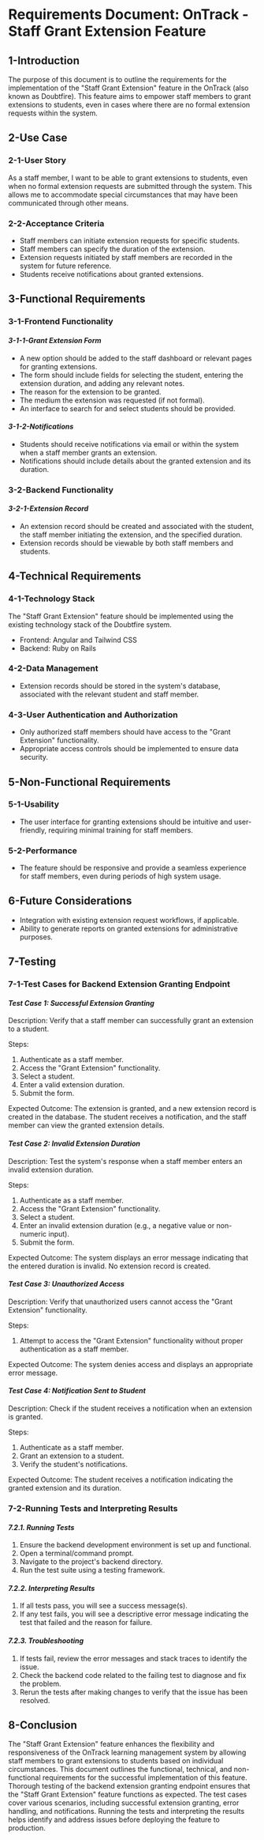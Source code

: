 # Requirements Document: OnTrack - Staff Grant Extension Feature

## 1-Introduction

The purpose of this document is to outline the requirements for the implementation of the "Staff
Grant Extension" feature in the OnTrack (also known as Doubtfire). This feature aims to empower
staff members to grant extensions to students, even in cases where there are no formal extension
requests within the system.

## 2-Use Case

### 2-1-User Story

As a staff member, I want to be able to grant extensions to students, even when no formal extension
requests are submitted through the system. This allows me to accommodate special circumstances that
may have been communicated through other means.

### 2-2-Acceptance Criteria

- Staff members can initiate extension requests for specific students.
- Staff members can specify the duration of the extension.
- Extension requests initiated by staff members are recorded in the system for future reference.
- Students receive notifications about granted extensions.

## 3-Functional Requirements

### 3-1-Frontend Functionality

#### _3-1-1-Grant Extension Form_

- A new option should be added to the staff dashboard or relevant pages for granting extensions.
- The form should include fields for selecting the student, entering the extension duration, and
  adding any relevant notes.
- The reason for the extension to be granted.
- The medium the extension was requested (if not formal).
- An interface to search for and select students should be provided.

#### _3-1-2-Notifications_

- Students should receive notifications via email or within the system when a staff member grants an
  extension.
- Notifications should include details about the granted extension and its duration.

### 3-2-Backend Functionality

#### _3-2-1-Extension Record_

- An extension record should be created and associated with the student, the staff member initiating
  the extension, and the specified duration.
- Extension records should be viewable by both staff members and students.

## 4-Technical Requirements

### 4-1-Technology Stack

The "Staff Grant Extension" feature should be implemented using the existing technology stack of the
Doubtfire system.

- Frontend: Angular and Tailwind CSS
- Backend: Ruby on Rails

### 4-2-Data Management

- Extension records should be stored in the system's database, associated with the relevant student
  and staff member.

### 4-3-User Authentication and Authorization

- Only authorized staff members should have access to the "Grant Extension" functionality.
- Appropriate access controls should be implemented to ensure data security.

## 5-Non-Functional Requirements

### 5-1-Usability

- The user interface for granting extensions should be intuitive and user-friendly, requiring
  minimal training for staff members.

### 5-2-Performance

- The feature should be responsive and provide a seamless experience for staff members, even during
  periods of high system usage.

## 6-Future Considerations

- Integration with existing extension request workflows, if applicable.
- Ability to generate reports on granted extensions for administrative purposes.

## 7-Testing

### 7-1-Test Cases for Backend Extension Granting Endpoint

#### _Test Case 1: Successful Extension Granting_

Description: Verify that a staff member can successfully grant an extension to a student.

Steps:

1. Authenticate as a staff member.
2. Access the "Grant Extension" functionality.
3. Select a student.
4. Enter a valid extension duration.
5. Submit the form.

Expected Outcome: The extension is granted, and a new extension record is created in the database.
The student receives a notification, and the staff member can view the granted extension details.

#### _Test Case 2: Invalid Extension Duration_

Description: Test the system's response when a staff member enters an invalid extension duration.

Steps:

1. Authenticate as a staff member.
2. Access the "Grant Extension" functionality.
3. Select a student.
4. Enter an invalid extension duration (e.g., a negative value or non-numeric input).
5. Submit the form.

Expected Outcome: The system displays an error message indicating that the entered duration is
invalid. No extension record is created.

#### _Test Case 3: Unauthorized Access_

Description: Verify that unauthorized users cannot access the "Grant Extension" functionality.

Steps:

1. Attempt to access the "Grant Extension" functionality without proper authentication as a staff
   member.

Expected Outcome: The system denies access and displays an appropriate error message.

#### _Test Case 4: Notification Sent to Student_

Description: Check if the student receives a notification when an extension is granted.

Steps:

1. Authenticate as a staff member.
2. Grant an extension to a student.
3. Verify the student's notifications.

Expected Outcome: The student receives a notification indicating the granted extension and its
duration.

### 7-2-Running Tests and Interpreting Results

#### _7.2.1. Running Tests_

1. Ensure the backend development environment is set up and functional.
2. Open a terminal/command prompt.
3. Navigate to the project's backend directory.
4. Run the test suite using a testing framework.

#### _7.2.2. Interpreting Results_

1. If all tests pass, you will see a success message(s).
2. If any test fails, you will see a descriptive error message indicating the test that failed and
   the reason for failure.

#### _7.2.3. Troubleshooting_

1. If tests fail, review the error messages and stack traces to identify the issue.
2. Check the backend code related to the failing test to diagnose and fix the problem.
3. Rerun the tests after making changes to verify that the issue has been resolved.

## 8-Conclusion

The "Staff Grant Extension" feature enhances the flexibility and responsiveness of the OnTrack
learning management system by allowing staff members to grant extensions to students based on
individual circumstances. This document outlines the functional, technical, and non-functional
requirements for the successful implementation of this feature. Thorough testing of the backend
extension granting endpoint ensures that the "Staff Grant Extension" feature functions as expected.
The test cases cover various scenarios, including successful extension granting, error handling, and
notifications. Running the tests and interpreting the results helps identify and address issues
before deploying the feature to production.
